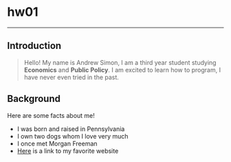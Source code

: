 # hw01
***
## Introduction

>Hello! My name is Andrew Simon, I am a third year student studying **Economics** and **Public Policy**. I am excited to learn how to program, I have never even tried in the past.

## Background
Here are some facts about me!
* I was born and raised in Pennsylvania 
* I own two dogs whom I love very much 
* I once met Morgan Freeman
* [Here](https://scratch.mit.edu/projects/246324007/) is a link to my favorite website




